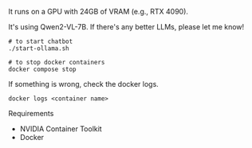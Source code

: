 It runs on a GPU with 24GB of VRAM (e.g., RTX 4090).

It's using Qwen2-VL-7B. If there's any better LLMs, please let me know!
```
# to start chatbot
./start-ollama.sh
```

```
# to stop docker containers
docker compose stop
```
If something is wrong, check the docker logs.
```
docker logs <container name>
```


Requirements
- NVIDIA Container Toolkit
- Docker
